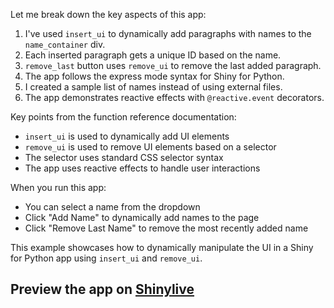 Let me break down the key aspects of this app:

1. I've used `insert_ui` to dynamically add paragraphs with names to the `name_container` div.
2. Each inserted paragraph gets a unique ID based on the name.
3. `remove_last` button uses `remove_ui` to remove the last added paragraph.
4. The app follows the express mode syntax for Shiny for Python.
5. I created a sample list of names instead of using external files.
6. The app demonstrates reactive effects with `@reactive.event` decorators.

Key points from the function reference documentation:
- `insert_ui` is used to dynamically add UI elements
- `remove_ui` is used to remove UI elements based on a selector
- The selector uses standard CSS selector syntax
- The app uses reactive effects to handle user interactions

When you run this app:
- You can select a name from the dropdown
- Click "Add Name" to dynamically add names to the page
- Click "Remove Last Name" to remove the most recently added name

This example showcases how to dynamically manipulate the UI in a Shiny for Python app using `insert_ui` and `remove_ui`.
## Preview the app on [Shinylive](https://shinylive.io/py/app/#h=0&code=NobwRAdghgtgpmAXAAjFADugdOgnmAGlQGMB7CAFzkqVQDMAnUmZAZwAsBLCXZTmdKQYVkDOFGIVOANzgAdCI2ZsuPLHAAe6Ma1Z8BQkd3QBXCkROcFCgMTIAwmKhU2zOG1joANu4AmzqAVoeD0AXmRgOTAAQS9OYnlCZCiAIVIAIyiiKPt2KAY4xOywABEoaU5fLOSwAFFZKIBdawhLHCgAczgAfVJ0ClYACikKH1CogCU4GFJZZABVAElkEunSKIBKFoB3Tgp2ZDbWSrh0-MGNxAVkG8POLGMzbtY4H0lBqOCel7eKaqiAMqvOCSZBQZBfZAUUhg3xVJJfVhbCC3O4PCCmCjdCRScjddJmaEQD5oOHdL7-GJw5AAOVgiWRqLajyxOM4eIJFCJJLEM1k3S8UFYfySkzWcwAMkKRHT4JsWnZ7OQKFBuHAGFCYexSF5fMhfLhgvEoF4vLwoHC4HrEQo2r4ZINKuNIPTumRKKqIOr5RAFAABJySGRwdR0Oggv4QAPiIOydSySiOjFmLAW3zk+nI3xwOjIboXK4o252ADicBE+3cPwjVoh9Out2rkitGfgyHCLKwX2ewPejNuDZudkWEBewjBELg22Q6HynQYGAOu32UPYVd7VGt9aLN2Zo-VWMsHx3qLR6EGTc3rbgRCddE+rpAl5bXwAvpsCIPT5ehM6bN33RVNUGCyL9UW2NcxGddIcyEOBaggeEv2Rf1AykOMc3DSRUJjdCQzgBMKCTTEsF5WYekFYUsxzPMCy-OwADFuD1StkEokQ01rSFZwXDoF3QA4oEQ0RxXcPYvzaMj+SPH8GD-ADlU9dVkAAPhnRB2IAWmILhdU2MBXyIcAvloMAxAAR0sXlqAGLAKA0CgkjAQCbNMhQYGcbxSFGThMggVoBFwBRZ0QoUWlPCLUFfRogA)
